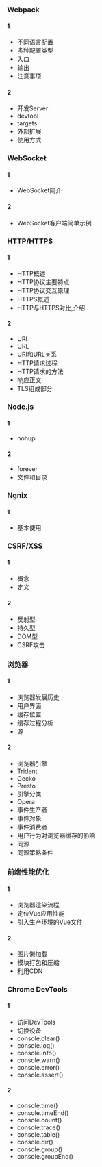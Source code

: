 ### Webpack
#### 1
- 不同语言配置
- 多种配置类型
- 入口
- 输出
- 注意事项

#### 2
- 开发Server
- devtool
- targets
- 外部扩展
- 使用方式

### WebSocket
#### 1
- WebSocket简介

#### 2
- WebSocket客户端简单示例

### HTTP/HTTPS
#### 1
- HTTP概述
- HTTP协议主要特点
- HTTP协议交互原理
- HTTPS概述
- HTTP与HTTPS对比,介绍

#### 2
- URI
- URL
- URI和URL关系
- HTTP请求过程
- HTTP请求的方法
- 响应正文
- TLS组成部分

### Node.js
#### 1
- nohup

#### 2
- forever
- 文件和目录

### Ngnix
#### 1
- 基本使用

### CSRF/XSS
#### 1
- 概念
- 定义

#### 2
- 反射型
- 持久型
- DOM型
- CSRF攻击

### 浏览器
#### 1
- 浏览器发展历史
- 用户界面
- 缓存位置
- 缓存过程分析
- 源

#### 2
- 浏览器引擎
- Trident
- Gecko
- Presto
- 引擎分类
- Opera
- 事件生产者
- 事件对象
- 事件消费者
- 用户行为对浏览器缓存的影响
- 同源
- 同源策略条件

### 前端性能优化
#### 1
- 浏览器渲染流程
- 定位Vue应用性能
- 引入生产环境的Vue文件

#### 2
- 图片懒加载
- 模块打包和压缩
- 利用CDN

### Chrome DevTools
#### 1
- 访问DevTools
- 切换设备
- console.clear()
- console.log()
- console.info()
- console.warn()
- console.error()
- console.assert()

#### 2
- console.time()
- console.timeEnd()
- console.count()
- console.trace()
- console.table()
- console.dir()
- console.group()
- console.groupEnd()